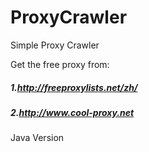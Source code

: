 # ProxyCrawler
Simple Proxy Crawler

Get the free proxy from:
##### 1.http://freeproxylists.net/zh/
##### 2.http://www.cool-proxy.net

Java Version
